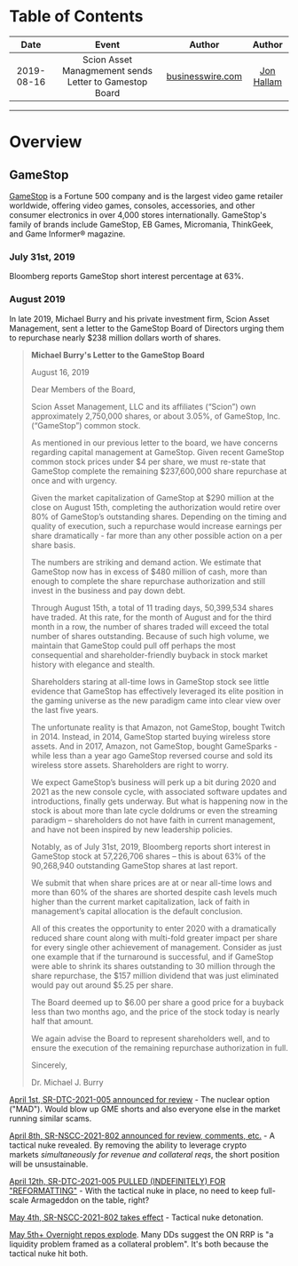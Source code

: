# Table of Contents

| Date | Event      | Author       | Author  |
| :-------------:| :-------------: |:-------------:|:-------------:|
| 2019-08-16 |  Scion Asset Managmement sends Letter to Gamestop Board  | [businesswire.com](https://www.businesswire.com/news/home/20190819005633/en/Scion-Asset-Management-Urges-GameStop-Buy-238?mod=article_inline) | [Jon Hallam](info@scionasset.com) |

---
# Overview

## GameStop
[GameStop](https://news.gamestop.com/about-gamestop) is a Fortune 500 company and is the largest video game retailer worldwide, offering video games, consoles, accessories, and other consumer electronics in over 4,000 stores internationally. GameStop's family of brands include GameStop, EB Games, Micromania, ThinkGeek, and Game Informer® magazine.

### July 31st, 2019 
Bloomberg reports GameStop short interest percentage at 63%.

### August 2019 
In late 2019, Michael Burry and his private investment firm, Scion Asset Management, sent a letter to the GameStop Board of Directors urging them to repurchase nearly $238 million dollars worth of shares. 

> **Michael Burry's Letter to the GameStop Board**
> 
> August 16, 2019
> 
> Dear Members of the Board,
> 
> Scion Asset Management, LLC and its affiliates (“Scion”) own approximately 2,750,000 shares, or about 3.05%, of GameStop, Inc. (“GameStop”) common stock.
> 
> As mentioned in our previous letter to the board, we have concerns regarding capital management at GameStop. Given recent GameStop common stock prices under $4 per share, we must re-state that GameStop complete the remaining $237,600,000 share repurchase at once and with urgency.
> 
> Given the market capitalization of GameStop at $290 million at the close on August 15th, completing the authorization would retire over 80% of GameStop’s outstanding shares. Depending on the timing and quality of execution, such a repurchase would increase earnings per share dramatically - far more than any other possible action on a per share basis.
> 
> The numbers are striking and demand action. We estimate that GameStop now has in excess of $480 million of cash, more than enough to complete the share repurchase authorization and still invest in the business and pay down debt.
> 
> Through August 15th, a total of 11 trading days, 50,399,534 shares have traded. At this rate, for the month of August and for the third month in a row, the number of shares traded will exceed the total number of shares outstanding. Because of such high volume, we maintain that GameStop could pull off perhaps the most consequential and shareholder-friendly buyback in stock market history with elegance and stealth.
> 
> Shareholders staring at all-time lows in GameStop stock see little evidence that GameStop has effectively leveraged its elite position in the gaming universe as the new paradigm came into clear view over the last five years.
> 
> The unfortunate reality is that Amazon, not GameStop, bought Twitch in 2014. Instead, in 2014, GameStop started buying wireless store assets. And in 2017, Amazon, not GameStop, bought GameSparks - while less than a year ago GameStop reversed course and sold its wireless store assets. Shareholders are right to worry.
> 
> We expect GameStop’s business will perk up a bit during 2020 and 2021 as the new console cycle, with associated software updates and introductions, finally gets underway. But what is happening now in the stock is about more than late cycle doldrums or even the streaming paradigm – shareholders do not have faith in current management, and have not been inspired by new leadership policies.
> 
> Notably, as of July 31st, 2019, Bloomberg reports short interest in GameStop stock at 57,226,706 shares – this is about 63% of the 90,268,940 outstanding GameStop shares at last report.
> 
> We submit that when share prices are at or near all-time lows and more than 60% of the shares are shorted despite cash levels much higher than the current market capitalization, lack of faith in management’s capital allocation is the default conclusion.
> 
> All of this creates the opportunity to enter 2020 with a dramatically reduced share count along with multi-fold greater impact per share for every single other achievement of management. Consider as just one example that if the turnaround is successful, and if GameStop were able to shrink its shares outstanding to 30 million through the share repurchase, the $157 million dividend that was just eliminated would pay out around $5.25 per share.
> 
> The Board deemed up to $6.00 per share a good price for a buyback less than two months ago, and the price of the stock today is nearly half that amount.
> 
> We again advise the Board to represent shareholders well, and to ensure the execution of the remaining repurchase authorization in full.
> 
> Sincerely,
> 
> Dr. Michael J. Burry

[April 1st, SR-DTC-2021-005 announced for review](https://www.reddit.com/r/GME/comments/mi3xdt/dtcc_new_proposed_rule_change_dtc2021005/) - The nuclear option ("MAD"). Would blow up GME shorts and also everyone else in the market running similar scams.

[April 8th, SR-NSCC-2021-802 announced for review, comments, etc.](https://www.dtcc.com/-/media/Files/Downloads/legal/rule-filings/2021/NSCC/SR-NSCC-2021-802.pdf) - A tactical nuke revealed. By removing the ability to leverage crypto markets *simultaneously for revenue and collateral reqs*, the short position will be unsustainable.

[April 12th, SR-DTC-2021-005 PULLED (INDEFINITELY) FOR "REFORMATTING"](https://www.reddit.com/r/Superstonk/comments/mpmcyz/good_news_update_on_dtc2021005_according_to_john/) - With the tactical nuke in place, no need to keep full-scale Armageddon on the table, right?

[May 4th, SR-NSCC-2021-802 takes effect](https://www.dtcc.com/-/media/Files/Downloads/legal/rule-filings/2021/NSCC/SR-NSCC-2021-802-Approval-Notice.pdf) - Tactical nuke detonation.

[May 5th+ Overnight repos explode](https://fred.stlouisfed.org/series/RRPONTSYD#). Many DDs suggest the ON RRP is "a liquidity problem framed as a collateral problem". It's both because the tactical nuke hit both.
